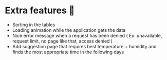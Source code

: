 # Extra features 🎈
* Sorting in the tables
* Loading animation while the application gets the data
* Nice error message when a request has been denied ( Ex: unavailable, request limit, no page like that, access denied )
* Add suggestion page that requires best temperature + humidity and finds the most appropriate time in the following days
